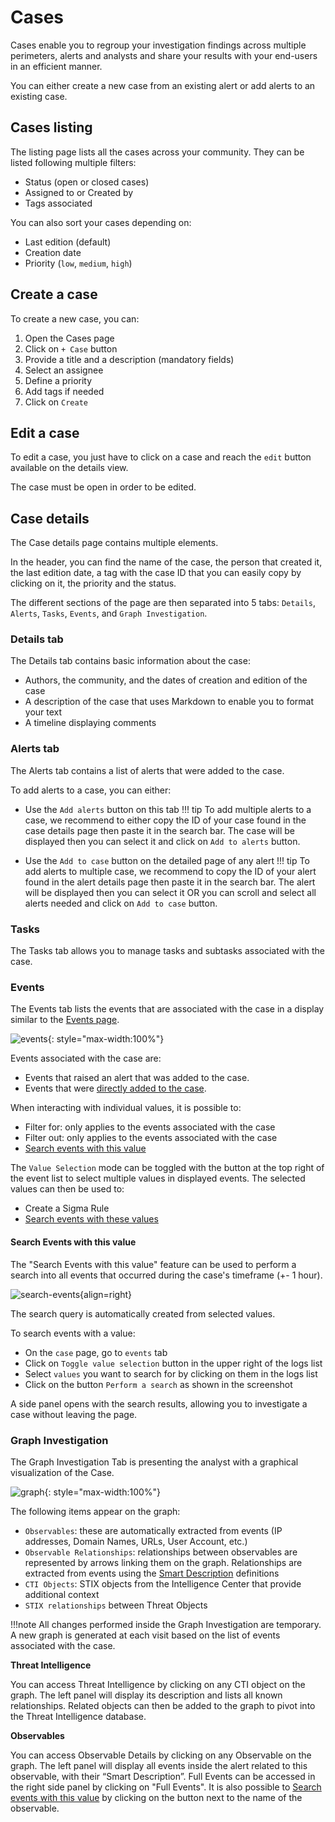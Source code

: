 # Cases

Cases enable you to regroup your investigation findings across multiple perimeters, alerts and analysts and share your results with your end-users in an efficient manner.

You can either create a new case from an existing alert or add alerts to an existing case.

## Cases listing
The listing page lists all the cases across your community.
They can be listed following multiple filters:

- Status (open or closed cases)
- Assigned to or Created by
- Tags associated

You can also sort your cases depending on:

- Last edition (default)
- Creation date
- Priority (`low`, `medium`, `high`)

## Create a case
To create a new case, you can:

1. Open the Cases page
2. Click on `+ Case` button
3. Provide a title and a description (mandatory fields)
4. Select an assignee
5. Define a priority
6. Add tags if needed
7. Click on `Create`

## Edit a case

To edit a case, you just have to click on a case and reach the `edit` button available on the details view.

The case must be open in order to be edited.

## Case details

The Case details page contains multiple elements.

In the header, you can find the name of the case, the person that created it, the last edition date, a tag with the case ID that you can easily copy by clicking on it, the priority and the status.

The different sections of the page are then separated into 5 tabs: `Details`, `Alerts`, `Tasks`, `Events`, and `Graph Investigation`.

### Details tab

The Details tab contains basic information about the case:

- Authors, the community, and the dates of creation and edition of the case
- A description of the case that uses Markdown to enable you to format your text
- A timeline displaying comments

### Alerts tab

The Alerts tab contains a list of alerts that were added to the case.

To add alerts to a case, you can either:

- Use the `Add alerts` button on this tab
!!! tip
    To add multiple alerts to a case, we recommend to either copy the ID of your case found in the case details page then paste it in the search bar. The case will be displayed then you can select it and click on `Add to alerts` button.

- Use the `Add to case` button on the detailed page of any alert
!!! tip
    To add alerts to multiple case, we recommend to copy the ID of your alert found in the alert details page then paste it in the search bar. The alert will be displayed then you can select it OR you can scroll and select all alerts needed and click on `Add to case` button.

### Tasks

The Tasks tab allows you to manage tasks and subtasks associated with the case.

### Events

The Events tab lists the events that are associated with the case in a display similar to the [Events page](events.md).

![events](/assets/operation_center/events-in-case.png){: style="max-width:100%"}

Events associated with the case are:

- Events that raised an alert that was added to the case.
- Events that were [directly added to the case](events.md#adding-events-to-cases).

When interacting with individual values, it is possible to:

- Filter for: only applies to the events associated with the case
- Filter out: only applies to the events associated with the case
- [Search events with this value](#search-events-with-this-value)

The `Value Selection` mode can be toggled with the button at the top right of the event list to select multiple values in displayed events. The selected values can then be used to:

- Create a Sigma Rule
- [Search events with these values](#search-events-with-this-value)

#### Search Events with this value

The "Search Events with this value" feature can be used to perform a search into all events that occurred during the case's timeframe (+- 1 hour).

![search-events](/assets/operation_center/alerts/search-events.png){align=right}

The search query is automatically created from selected values.

To search events with a value:

- On the `case` page, go to `events` tab
- Click on `Toggle value selection` button in the upper right of the logs list
- Select `values` you want to search for by clicking on them in the logs list
- Click on the button `Perform a search` as shown in the screenshot

A side panel opens with the search results, allowing you to investigate a case without leaving the page.

### Graph Investigation

The Graph Investigation Tab is presenting the analyst with a graphical visualization of the Case.

![graph](/assets/operation_center/graph-in-case.png){: style="max-width:100%"}

The following items appear on the graph:

- `Observables`: these are automatically extracted from events (IP addresses, Domain Names, URLs, User Account, etc.)
- `Observable Relationships`: relationships between observables are represented by arrows linking them on the graph. Relationships are extracted from events using the [Smart Description](../collect/intakes.md) definitions
- `CTI Objects`: STIX objects from the Intelligence Center that provide additional context
- `STIX relationships` between Threat Objects

!!!note
    All changes performed inside the Graph Investigation are temporary. A new graph is generated at each visit based on the list of events associated with the case.

**Threat Intelligence**

You can access Threat Intelligence by clicking on any CTI object on the graph. The left panel will display its description and lists all known relationships. Related objects can then be added to the graph to pivot into the Threat Intelligence database.

**Observables**

You can access Observable Details by clicking on any Observable on the graph. The left panel will display all events inside the alert related to this observable, with their “Smart Description”. Full Events can be accessed in the right side panel by clicking on "Full Events". It is also possible to [Search events with this value](#search-events-with-this-value) by clicking on the button next to the name of the observable.

